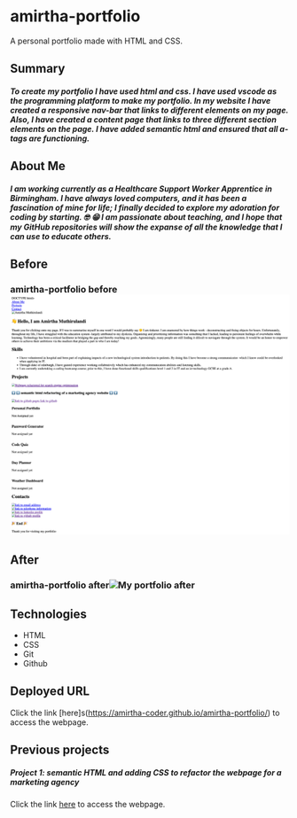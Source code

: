 # amirtha-portfolio
A personal portfolio made with HTML and CSS. 


## Summary

##### To create my portfolio I have used html and css. I have used vscode as the programming platform to make my portfolio. In my website I have created a responsive nav-bar that links to different elements on my page. Also, I have created a content page that links to three different section elements on the page. I have added semantic html and ensured that all a-tags are functioning.

## About Me

##### I am working currently as a Healthcare Support Worker Apprentice in Birmingham. I have always loved computers, and it has been a fascination of mine for life; I finally decided to explore my adoration for coding by starting. :nerd_face: :grin: I am passionate about teaching, and I hope that my GitHub repositories will show the expanse of all the knowledge that I can use to educate others.

## Before

### amirtha-portfolio  before![My portfolio before](./assets/images/amirtha-portfolio%20before.png "before")

## After

### amirtha-portfolio after![ My portfolio after](./assets/images/amirtha-portfolio%20after.png "after")

## Technologies

- HTML
- CSS
- Git
- Github

## Deployed URL 

Click the link [here]s(https://amirtha-coder.github.io/amirtha-portfolio/) to access the webpage.

## Previous projects

##### Project 1: semantic HTML and adding CSS to refactor the webpage for a marketing agency 

Click the link [here](https://winner-am1.github.io/semantic_html_refactor/) to access the webpage.

